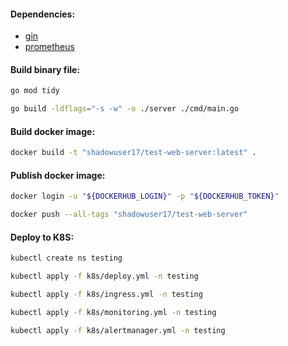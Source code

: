 #### Dependencies:
- [gin](https://github.com/gin-gonic/gin/tree/v1.9.1)
- [prometheus](https://github.com/prometheus/client_golang/tree/v1.17.0)

#### Build binary file:
```bash
go mod tidy
```
```bash
go build -ldflags="-s -w" -o ./server ./cmd/main.go
```

#### Build docker image:
```bash
docker build -t "shadowuser17/test-web-server:latest" .
```

#### Publish docker image:
```bash
docker login -u "${DOCKERHUB_LOGIN}" -p "${DOCKERHUB_TOKEN}"
```
```bash
docker push --all-tags "shadowuser17/test-web-server"
```

#### Deploy to K8S:
```bash
kubectl create ns testing
```
```bash
kubectl apply -f k8s/deploy.yml -n testing
```
```bash
kubectl apply -f k8s/ingress.yml -n testing
```
```bash
kubectl apply -f k8s/monitoring.yml -n testing
```
```bash
kubectl apply -f k8s/alertmanager.yml -n testing
```
